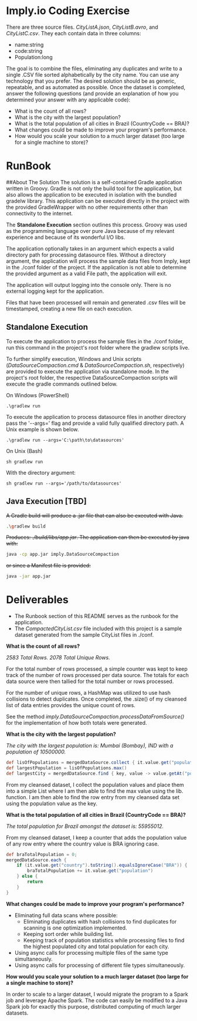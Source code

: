 # Imply.io Coding Exercise
There are three source files. _CityListA.json_, _CityListB.avro_, and _CityListC.csv_. They each contain data in three columns:

- name:string
- code:string
- Population:long

The goal is to combine the files, eliminating any duplicates and write to a single .CSV file sorted alphabetically by the 
city name. You can use any technology that you prefer. The desired solution should be as generic, repeatable, and as 
automated as possible. Once the dataset is completed, answer the following questions (and provide an explanation of how 
you determined your answer with any applicable code):

- What is the count of all rows?
- What is the city with the largest population?
- What is the total population of all cities in Brazil (CountryCode == BRA)?
- What changes could be made to improve your program's performance.
- How would you scale your solution to a much larger dataset (too large for a single machine to store)?

# RunBook
##About The Solution
The solution is a self-contained Gradle application written in Groovy. Gradle is not only the build tool for the application,
but also allows the application to be executed in isolation with the bundled gradelw library. This application can be executed 
directly in the project with the provided GradleWrapper with no other requirements other than connectivity to the internet.
 
The **Standalone Execution** section outlines this process. Groovy was used as the programming language over pure Java 
because of my relevant experience and because of its wonderful I/O libs.

The application optionally takes in an argument which expects a valid directory path for processing datasource files. 
Without a directory argument, the application will process the sample data files from Imply, kept in the ./conf folder 
of the project. If the application is not able to determine the provided argument as a valid File path, the application will exit.

The application will output logging into the console only. There is no external logging kept for the application.

Files that have been processed will remain and generated .csv files will be timestamped, creating a new file on each execution.

## Standalone Execution
To execute the application to process the sample files in the ./conf folder, run this command in the project's root folder
where the gradlew scripts live.

To further simplify execution, Windows and Unix scripts (_DataSourceCompaction.cmd_ & _DataSourceCompaction.sh_, respectively) 
are provided to execute the application via standalone mode. In the project's root folder, the respective DataSourceCompaction 
scripts will execute the gradle commands outlined below.

On Windows (PowerShell)
```base
.\gradlew run
```

To execute the application to process datasource files in another directory pass the '--args=' flag and provide a valid 
fully qualified directory path. A Unix example is shown below.
```base
.\gradlew run --args='C:\path\to\datasources'
```

On Unix (Bash)
```base
sh gradlew run
```

With the directory argument:
```base
sh gradlew run --args='/path/to/datasources'
```


## Java Execution [TBD]
~~A Gradle build will produce a .jar file that can also be executed with Java.~~
```bash
.\gradlew build 
```

~~Produces: _./build/libs/app.jar_. The application can then be executed by java with:~~

```bash
java -cp app.jar imply.DataSourceCompaction 
```

~~or since a Manifest file is provided:~~

```bash
java -jar app.jar
```

# Deliverables
- The Runbook section of this README serves as the runbook for the application.
- The _CompactedCityList.csv_ file included with this project is a sample dataset generated from the sample CityList files in ./conf.

**What is the count of all rows?**

_2583 Total Rows. 2078 Total Unique Rows._
            
For the total number of rows processed, a simple counter was kept to keep track of the number of rows processed per data source. 
The totals for each data source were then tallied for the total number or rows processed. 

For the number of unique rows, a HashMap was utilized to use hash collisions to detect duplicates. Once completed, 
the .size() of my cleansed list of data entries provides the unique count of rows.

See the method _imply.DataSourceCompaction.processDataFromSource()_ for the implementation of how both totals were generated.

**What is the city with the largest population?**

_The city with the largest population is: Mumbai (Bombay), IND with a population of 10500000._

```groovy
def lisOfPopulations = mergedDataSource.collect { it.value.get("population") as Long }
def largestPopulation = lisOfPopulations.max()
def largestCity = mergedDataSource.find { key, value -> value.getAt("population") as Long == largestPopulation }
 ```

From my cleansed dataset, I collect the population values and place them into a simple List where I am then able to find the max value
using the lib. function. I am then able to find the row entry from my cleansed data set using the population value as the key.

**What is the total population of all cities in Brazil (CountryCode == BRA)?**

_The total population for Brazil amongst the dataset is: 55955012._

From my cleansed dataset, I keep a counter that adds the population value of any row entry where the country value is BRA
ignoring case.

```groovy
def braTotalPopulation = 0;
mergedDataSource.each {
    if (it.value.get("country").toString().equalsIgnoreCase("BRA")) {
        braTotalPopulation += it.value.get("population")
    } else {
        return
    }
}
```

**What changes could be made to improve your program's performance?**
- Eliminating full data scans where possible:
    - Eliminating duplicates with hash collisions to find duplicates for scanning is one optimization implemented.
    - Keeping sort order while building list.
    - Keeping track of population statistics while processing files to find the highest populated city
    and total population for each city.
- Using async calls for processing multiple files of the same type simultaneously.
- Using async calls for processing of different file types simultaneously.

**How would you scale your solution to a much larger dataset (too large for a single machine to store)?**

In order to scale to a larger dataset, I would migrate the program to a Spark job and leverage Apache Spark. The code 
can easily be modified to a Java Spark job for exactly this purpose, distributed computing of much larger datasets.
